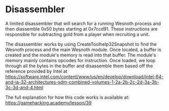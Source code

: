 # Disassembler

A limited disassembler that will search for a running Wesnoth process and then diassemble 0x50 bytes starting at 0x7ccd91. These instructions are responsible for subtracting gold from a player when recruiting a unit.

The disassembler works by using CreateToolhelp32Snapshot to find the Wesnoth process and the main Wesnoth module. Once located, a buffer is created and the module's memory is read into that buffer. The module's memory mainly contains opcodes for instruction. Once loaded, we loop through all the bytes in the buffer and disassemble them based off the reference provided by Intel at https://software.intel.com/content/www/us/en/develop/download/intel-64-and-ia-32-architectures-sdm-combined-volumes-1-2a-2b-2c-2d-3a-3b-3c-3d-and-4.html

The full explanation for how this code works is available at: https://gamehacking.academy/lesson/39
